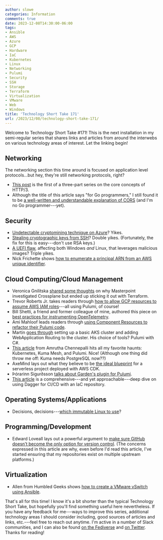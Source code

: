 ```yaml
---
author: slowe
categories: Information
comments: true
date: 2023-12-08T14:30:00-06:00
tags:
- Ansible
- AWS
- Azure
- GCP
- Hardware
- IaC
- Kubernetes
- Linux
- Networking
- Pulumi
- Security
- SSH
- Storage
- Terraform
- Virtualization
- VMware
- Web
- Windows
title: 'Technology Short Take 171'
url: /2023/12/08/technology-short-take-171/
---
```


Welcome to Technology Short Take #171! This is the next installation in my semi-regular series that shares links and articles from around the interwebs on various technology areas of interest. Let the linking begin!<!--more-->

## Networking

The networking section this time around is focused on application level protocols...but hey, they're still networking protocols, right?

* [This post][link-16] is the first of a three-part series on the core concepts of HTTP/3.
* Although the title of this article says "for Go programmers," I still found it to be [a well-written and understandable explanation of CORS][link-18] (and I'm no Go programmer---yet).

## Security

* [Undetectable cryptomining technique on Azure][link-8]? Yikes.
* [Stealing cryptographic keys from SSH][link-9]? Double yikes. (Fortunately, the fix for this is easy---don't use RSA keys.)
* [A UEFI flaw][link-17], affecting both Windows _and_ Linux, that leverages malicious images? Triple yikes.
* Nick Frichette shows [how to enumerate a principal ARN from an AWS unique identifier][link-13].

## Cloud Computing/Cloud Management

* Veronica Gnilitska [shared some thoughts][link-1] on why Masterpoint investigated Crossplane but ended up sticking it out with Terraform.
* Trevor Roberts Jr. takes readers through [how to allow GCP resources to assume AWS IAM roles][link-3]---all using Pulumi, of course!
* Bill Shetti, a friend and former colleague of mine, authored this piece on [best practices for instrumenting OpenTelemetry][link-4].
* Ami Mahloof leads readers through [using Component Resources to refactor their Pulumi code][link-5].
* Martin [goes through][link-7] setting up a basic AKS cluster and adding WebApplication Routing to the cluster. His choice of tools? Pulumi with C#.
* [This article][link-10] from Amrutha Chennepalli hits all my favorite haunts: Kubernetes, Kuma Mesh, and Pulumi. Nice! (Although one thing did throw me off: Kuma needs PostgreSQL now??)
* AxeMind lays out what they believe to be [the ideal blueprint][link-12] for a serverless project deployed with AWS CDK.
* Þórarinn Sigurðsson [talks about Garden's plugin for Pulumi][link-14].
* [This article][link-15] is a comprehensive---and yet approachable---deep dive on using Dagger for CI/CD with an IaC repository.

## Operating Systems/Applications

* Decisions, decisions---[which immutable Linux to use][link-6]?

## Programming/Development

* Edward Loveall lays out a powerful argument to [make sure GitHub doesn't become the only option for version control][link-11]. (The concerns expressed in this article are why, even before I'd read this article, I've started ensuring that my repositories exist on multiple upstream platforms.)

## Virtualization

* Allen from Humbled Geeks shows [how to create a VMware vSwitch using Ansible][link-2].

That's all for this time! I know it's a bit shorter than the typical Technology Short Take, but hopefully you'll find something useful here nevertheless. If you have any feedback for me---ways to improve this series, additional technology areas I should consider including, good sources of articles and links, etc.---feel free to reach out anytime. I'm active in a number of Slack communities, and I can also be found [on the Fediverse][link-30] and [on Twitter][link-99]. Thanks for reading!

[link-1]: https://masterpoint.io/updates/passing-on-crossplane/
[link-2]: https://humbledgeeks.com/how-to-create-a-vswitch-in-vmware-ansible/
[link-3]: https://www.trevorrobertsjr.com/blog/aws-iam-gcp-sa/
[link-4]: https://www.elastic.co/blog/best-practices-instrumenting-opentelemetry
[link-5]: https://medium.com/@amimahloof/refactoring-pulumi-code-ccf7ac6c2531
[link-6]: https://baez.link/what-immutable-linux-to-use
[link-7]: https://martinjt.me/2023/09/11/creating-an-aks-cluster-with-webapplication-routing-using-pulumi/
[link-8]: https://thehackernews.com/2023/11/researchers-uncover-undetectable-crypto.html
[link-9]: https://arstechnica.com/security/2023/11/hackers-can-steal-ssh-cryptographic-keys-in-new-cutting-edge-attack/
[link-10]: https://blog.zelarsoft.com/kuma-mesh-multi-zone-deployment-on-kubernetes-with-pulumi-fbae7db5e206
[link-11]: https://blog.edwardloveall.com/lets-make-sure-github-doesnt-become-the-only-option
[link-12]: https://awstip.com/structuring-your-serverless-project-with-aws-cdk-a-comprehensive-guide-98b1f31cb3ed
[link-13]: https://hackingthe.cloud/aws/enumeration/enumerate_principal_arn_from_unique_id/
[link-14]: https://garden.io/blog/pulumi-plugin
[link-15]: https://blog.matiaspan.dev/posts/exploring-dagger-building-a-ci-cd-pipeline-for-iac/
[link-16]: https://www.smashingmagazine.com/2021/08/http3-core-concepts-part1/
[link-17]: https://arstechnica.com/security/2023/12/just-about-every-windows-and-linux-device-vulnerable-to-new-logofail-firmware-attack/
[link-18]: https://eli.thegreenplace.net/2023/introduction-to-cors-for-go-programmers/
[link-30]: https://fosstodon.org/@scottslowe
[link-99]: https://twitter.com/scott_lowe
